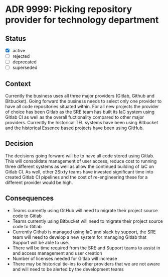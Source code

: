 <!-- File format adr/adr-0000-project-keyword-YYYY-MM-DD.md -->

# ADR 9999: Picking repository provider for technology department

## Status

- [x] active
- [ ] rejected
- [ ] deprecated
- [ ] superseded

## Context

Currently the business uses all three major providers (Gitlab, Github and Bitbucket). Going forward the business needs to select only one provider to have all code repositories situated within. For all new projects the provider of choice has been Gitlab as the SRE team has built its IaC system using Gitlab CI as well as the overall fuctionality compared to other major providers. Currently the historical TEL systems have been using Bitbucket and the historical Essence based projects have been using GitHub. 

## Decision

The decisions going forward will be to have all code stored using Gitlab. This will consolidate management of user access, reduce cost to running three different systems as well as allow the continued building of IaC on Gitlab CI. As well, other 2Sixty teams have invested significant time into created Gitlab CI pipelines and the cost of re-engineering these for a different provider would be high.

## Consequences

- Teams currently using GitHub will need to migrate their project source code to Gitlab
- Teams currently using Bitbucket will need to migrate their project source code to Gitlab
- Currently Github is managed using IaC and slack by support, the SRE team will need to develop a new system for managing Gitlab that Support will be able to use.
- There will be time required from the SRE and Support teams to assist in and access management and user creation
- Number of licenses needed for Gitlab will increase 
- There may be historical tie-ins to other providers that we are not aware and will need to be alerted by the development teams